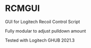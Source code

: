 # RCMGUI

GUI for Logitech Recoil Control Script

Fully modular to adjust pulldown amount

Tested with Logitech GHUB 2021.3

